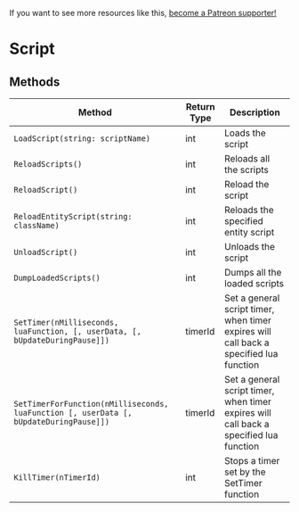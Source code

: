 <!-- TITLE: Script -->

If you want to see more resources like this, [become a Patreon supporter!](https://www.patreon.com/fireundubh) 

# Script
## Methods

Method | Return Type | Description
--- | --- | ---
`LoadScript(string: scriptName)` | int | Loads the script
`ReloadScripts()` | int | Reloads all the scripts
`ReloadScript()` | int | Reload the script
`ReloadEntityScript(string: className)` | int | Reloads the specified entity script
`UnloadScript()` | int | Unloads the script
`DumpLoadedScripts()` | int | Dumps all the loaded scripts
`SetTimer(nMilliseconds, luaFunction, [, userData, [, bUpdateDuringPause]])` | timerId | Set a general script timer, when timer expires will call back a specified lua function
`SetTimerForFunction(nMilliseconds, luaFunction [, userData [, bUpdateDuringPause]])` | timerId | Set a general script timer, when timer expires will call back a specified lua function
`KillTimer(nTimerId)` | int | Stops a timer set by the SetTimer function
